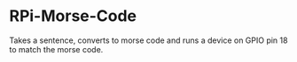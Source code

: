# RPi-Morse-Code
Takes a sentence, converts to morse code and runs a device on GPIO pin 18 to match the morse code.

